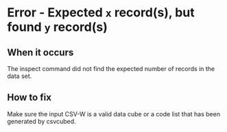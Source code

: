 # Error - Expected `x` record(s), but found `y` record(s)

## When it occurs

The inspect command did not find the expected number of records in the data set.

## How to fix

Make sure the input CSV-W is a valid data cube or a code list that has been generated by csvcubed.
